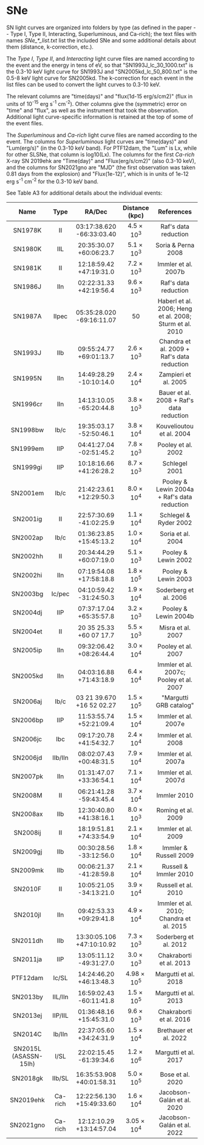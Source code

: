 # SNe

SN light curves are organized into folders by type (as defined in the paper -- Type I, Type II, Interacting, Superluminous, and Ca-rich); the text files with names _SNe\_\*\_list.txt_ list the included SNe and some additional details about them (distance, k-correction, etc.).

The _Type I_, _Type II_, and _Interacting_ light curve files are named according to the event and the energy in tens of eV, so that "SN1993J_lc_30_1000.txt" is the 0.3-10 keV light curve for SN1993J and "SN2005kd_lc_50_800.txt" is the 0.5-8 keV light curve for SN2005kd. The k-correction for each event in the list files can be used to convert the light curves to 0.3-10 keV.

The relevant columns are "time(days)" and "flux(1d-15 erg/s/cm2)" (flux in units of 10<sup>-15</sup> erg s<sup>-1</sup> cm<sup>-2</sup>). Other columns give the (symmetric) error on "time" and "flux", as well as the instrument that took the observation. Additional light curve-specific information is retained at the top of some of the event files.

The _Superluminous_ and _Ca-rich_ light curve files are named according to the event. The columns for _Superluminous_ light curves are "time(days)" and "Lum(erg/s)" (in the 0.3-10 keV band). For PTF12dam, the "Lum" is Lx, while for other SLSNe, that column is log10(Lx). The columns for the first _Ca-rich_ X-ray SN 2019ehk are "Time(day)" and "Flux(erg/s/cm2)" (also 0.3-10 keV), and the columns for SN2021gno are "MJD" (the first observation was taken 0.81 days from the explosion) and "Flux(1e-12)", which is in units of 1e-12 erg s<sup>-1</sup> cm<sup>-2</sup> for the 0.3-10 keV band.

See Table A3 for additional details about the individual events:

|Name | Type | RA/Dec | Distance (kpc) | References|
| :---: | :---: | :---: | :---: | :---: |
|SN1978K | II |03:17:38.620 -66:33:03.40 | $4.5 \times 10^3$ | Raf's data reduction|
|SN1980K | IIL |20:35:30.07 +60:06:23.7 | $5.1 \times 10^3$ | Soria & Perna 2008|
|SN1981K | II | 12:18:59.42 +47:19:31.0| $7.2 \times 10^3$ | Immler et al. 2007b|
|SN1986J | IIn |02:22:31.33 +42:19:56.4 | $9.6 \times 10^3$ | Raf's data reduction|
|SN1987A | IIpec | 05:35:28.020 -69:16:11.07|50 | Haberl et al. 2006; Heng et al. 2008; Sturm et al. 2010|
|SN1993J | IIb |09:55:24.77 +69:01:13.7 | $2.6 \times 10^3$ | Chandra et al. 2009 + Raf's data reduction|
|SN1995N | IIn | 14:49:28.29 -10:10:14.0| $2.4 \times 10^4$ | Zampieri et al. 2005|
|SN1996cr | IIn |14:13:10.05 -65:20:44.8 | $3.8 \times10^3$ | Bauer et al. 2008 + Raf's data reduction|
|SN1998bw | Ib/c | 19:35:03.17 -52:50:46.1| $3.8 \times 10^4$ | Kouvelioutou et al. 2004|
|SN1999em | IIP | 04:41:27.04 -02:51:45.2| $7.8  \times  10^3$ | Pooley et al. 2002|
|SN1999gi | IIP | 10:18:16.66 +41:26:28.2| $8.7 \times 10^3$ | Schlegel 2001|
|SN2001em | Ib/c |21:42:23.61 +12:29:50.3 | $8.0 \times 10^4$ | Pooley & Lewin 2004a + Raf's data reduction|
|SN2001ig | II | 22:57:30.69 -41:02:25.9 | $1.1 \times 10^4$ | Schlegel & Ryder 2002|
|SN2002ap | Ib/c | 01:36:23.85 +15:45:13.2 | $1.0 \times 10^4$ | Soria et al. 2004|
|SN2002hh | II | 20:34:44.29 +60:07:19.0| $5.1 \times 10^3$ | Pooley & Lewin 2002|
|SN2002hi | IIn | 07:19:54.08 +17:58:18.8| $1.8 \times 10^5$ | Pooley & Lewin 2003|
|SN2003bg | Ic/pec | 04:10:59.42 -31:24:50.3| $1.9 \times 10^4$ | Soderberg et al. 2006|
|SN2004dj | IIP | 07:37:17.04 +65:35:57.8| $3.2 \times 10^3$ | Pooley & Lewin 2004b|
|SN2004et | II |20 35 25.33 +60 07 17.7 | $5.5 \times  10^3$ | Misra et al. 2007|
|SN2005ip | IIn |09:32:06.42 +08:26:44.4 | $3.0 \times 10^4$ | Pooley et al. 2007|
|SN2005kd | IIn | 04:03:16.88 +71:43:18.9| $6.4 \times 10^4$ | Immler et al. 2007c; Pooley et al. 2007|
|SN2006aj | Ib/c | 03 21 39.670 +16 52 02.27| $1.5 \times 10^5$ | "Margutti GRB catalog"|
|SN2006bp | IIP | 11:53:55.74 +52:21:09.4| $1.5 \times 10^4$ | Immler et al. 2007e|
|SN2006jc | Ibc | 09:17:20.78 +41:54:32.7| $2.4 \times 10^4$ | Immler et al. 2008|
|SN2006jd | IIb/IIn | 08:02:07.43 +00:48:31.5| $7.9 \times 10^4$ | Immler et al. 2007a|
|SN2007pk | IIn | 01:31:47.07 +33:36:54.1| $7.1 \times 10^4$ | Immler et al. 2007d|
|SN2008M | II | 06:21:41.28 -59:43:45.4| $3.7 \times 10^4$ | Immler 2010|
|SN2008ax | IIb | 12:30:40.80 +41:38:16.1| $8.0 \times 10^3$ | Roming et al. 2009|
|SN2008ij | II |18:19:51.81 +74:33:54.9| $2.1 \times 10^4$ | Immler et al. 2009|
|SN2009gj | IIb | 00:30:28.56 -33:12:56.0| $1.8 \times 10^4$ | Immler & Russell 2009|
|SN2009mk | IIb | 00:06:21.37 -41:28:59.8| $2.1 \times 10^4$ | Russell & Immler 2010|
|SN2010F | II | 10:05:21.05 -34:13:21.0| $3.9 \times 10^4$ | Russell et al. 2010|
|SN2010jl | IIn | 09:42:53.33 +09:29:41.8 | $4.9 \times 10^4$ | Immler et al. 2010; Chandra et al. 2015|
|SN2011dh | IIb | 13:30:05.106 +47:10:10.92| $7.3 \times 10^3$ | Soderberg et al. 2012|
|SN2011ja | IIP | 13:05:11.12 -49:31:27.0| $3.0 \times 10^3$ | Chakraborti et al. 2013|
|PTF12dam | Ic/SL | 14:24:46.20 +46:13:48.3| $4.98 \times 10^5$ | Margutti et al. 2018|
|SN2013by | IIL/IIn | 16:59:02.43 -60:11:41.8| $1.5 \times 10^5$ | Margutti et al. 2013|
|SN2013ej | IIP/IIL | 01:36:48.16 +15:45:31.0| $9.6 \times 10^3$ | Chakraborti et al. 2016|
|SN2014C | Ib/IIn | 22:37:05.60 +34:24:31.9|  $1.5\times10^4$ | Brethauer et al. 2022|
|SN2015L (ASASSN-15lh) | I/SL | 22:02:15.45 -61:39:34.6| $1.2 \times 10^6$ | Margutti et al. 2017|
|SN2018gk | IIb/SL | 16:35:53.908 +40:01:58.31 | $5.0 \times 10^5$ | Bose et al. 2020|
|SN2019ehk | Ca-rich | 12:22:56.130 +15:49:33.60 | $1.6 \times 10^4$ | Jacobson-Galán et al. 2020|
|SN2021gno | Ca-rich | 12:12:10.29 +13:14:57.04 | $3.05 \times 10^4$ | Jacobson-Galán et al. 2022|
